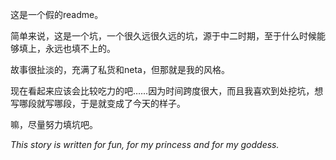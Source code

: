 这是一个假的readme。

简单来说，这是一个坑，一个很久远很久远的坑，源于中二时期，至于什么时候能够填上，永远也填不上的。

故事很扯淡的，充满了私货和neta，但那就是我的风格。

现在看起来应该会比较吃力的吧……因为时间跨度很大，而且我喜欢到处挖坑，想写哪段就写哪段，于是就变成了今天的样子。

嘛，尽量努力填坑吧。

*This story is written for fun, for my princess and for my goddess.*
